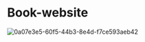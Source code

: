 # Book-website


![0a07e3e5-60f5-44b3-8e4d-f7ce593aeb42](https://github.com/Zahra-2/Book-website/assets/121816188/160ad21b-8455-4eae-816c-c6f27033b125)
